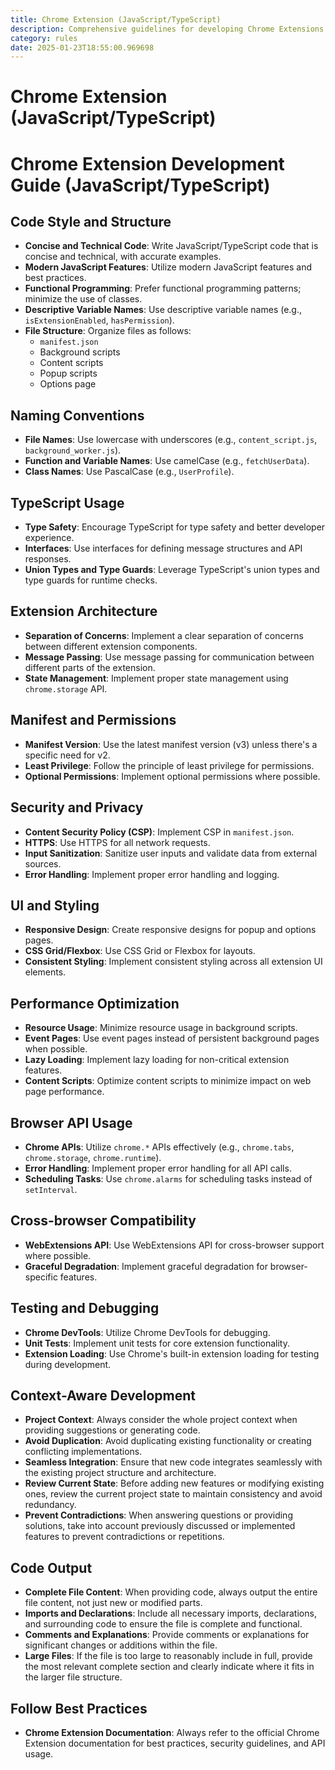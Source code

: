 ```yaml
---
title: Chrome Extension (JavaScript/TypeScript)
description: Comprehensive guidelines for developing Chrome Extensions using JavaScript and TypeScript, focusing on best practices, security, performance, and maintainability.
category: rules
date: 2025-01-23T18:55:00.969698
---
```



# Chrome Extension (JavaScript/TypeScript)

# Chrome Extension Development Guide (JavaScript/TypeScript)

## Code Style and Structure
- **Concise and Technical Code**: Write JavaScript/TypeScript code that is concise and technical, with accurate examples.
- **Modern JavaScript Features**: Utilize modern JavaScript features and best practices.
- **Functional Programming**: Prefer functional programming patterns; minimize the use of classes.
- **Descriptive Variable Names**: Use descriptive variable names (e.g., `isExtensionEnabled`, `hasPermission`).
- **File Structure**: Organize files as follows:
  - `manifest.json`
  - Background scripts
  - Content scripts
  - Popup scripts
  - Options page

## Naming Conventions
- **File Names**: Use lowercase with underscores (e.g., `content_script.js`, `background_worker.js`).
- **Function and Variable Names**: Use camelCase (e.g., `fetchUserData`).
- **Class Names**: Use PascalCase (e.g., `UserProfile`).

## TypeScript Usage
- **Type Safety**: Encourage TypeScript for type safety and better developer experience.
- **Interfaces**: Use interfaces for defining message structures and API responses.
- **Union Types and Type Guards**: Leverage TypeScript's union types and type guards for runtime checks.

## Extension Architecture
- **Separation of Concerns**: Implement a clear separation of concerns between different extension components.
- **Message Passing**: Use message passing for communication between different parts of the extension.
- **State Management**: Implement proper state management using `chrome.storage` API.

## Manifest and Permissions
- **Manifest Version**: Use the latest manifest version (v3) unless there's a specific need for v2.
- **Least Privilege**: Follow the principle of least privilege for permissions.
- **Optional Permissions**: Implement optional permissions where possible.

## Security and Privacy
- **Content Security Policy (CSP)**: Implement CSP in `manifest.json`.
- **HTTPS**: Use HTTPS for all network requests.
- **Input Sanitization**: Sanitize user inputs and validate data from external sources.
- **Error Handling**: Implement proper error handling and logging.

## UI and Styling
- **Responsive Design**: Create responsive designs for popup and options pages.
- **CSS Grid/Flexbox**: Use CSS Grid or Flexbox for layouts.
- **Consistent Styling**: Implement consistent styling across all extension UI elements.

## Performance Optimization
- **Resource Usage**: Minimize resource usage in background scripts.
- **Event Pages**: Use event pages instead of persistent background pages when possible.
- **Lazy Loading**: Implement lazy loading for non-critical extension features.
- **Content Scripts**: Optimize content scripts to minimize impact on web page performance.

## Browser API Usage
- **Chrome APIs**: Utilize `chrome.*` APIs effectively (e.g., `chrome.tabs`, `chrome.storage`, `chrome.runtime`).
- **Error Handling**: Implement proper error handling for all API calls.
- **Scheduling Tasks**: Use `chrome.alarms` for scheduling tasks instead of `setInterval`.

## Cross-browser Compatibility
- **WebExtensions API**: Use WebExtensions API for cross-browser support where possible.
- **Graceful Degradation**: Implement graceful degradation for browser-specific features.

## Testing and Debugging
- **Chrome DevTools**: Utilize Chrome DevTools for debugging.
- **Unit Tests**: Implement unit tests for core extension functionality.
- **Extension Loading**: Use Chrome's built-in extension loading for testing during development.

## Context-Aware Development
- **Project Context**: Always consider the whole project context when providing suggestions or generating code.
- **Avoid Duplication**: Avoid duplicating existing functionality or creating conflicting implementations.
- **Seamless Integration**: Ensure that new code integrates seamlessly with the existing project structure and architecture.
- **Review Current State**: Before adding new features or modifying existing ones, review the current project state to maintain consistency and avoid redundancy.
- **Prevent Contradictions**: When answering questions or providing solutions, take into account previously discussed or implemented features to prevent contradictions or repetitions.

## Code Output
- **Complete File Content**: When providing code, always output the entire file content, not just new or modified parts.
- **Imports and Declarations**: Include all necessary imports, declarations, and surrounding code to ensure the file is complete and functional.
- **Comments and Explanations**: Provide comments or explanations for significant changes or additions within the file.
- **Large Files**: If the file is too large to reasonably include in full, provide the most relevant complete section and clearly indicate where it fits in the larger file structure.

## Follow Best Practices
- **Chrome Extension Documentation**: Always refer to the official Chrome Extension documentation for best practices, security guidelines, and API usage.

